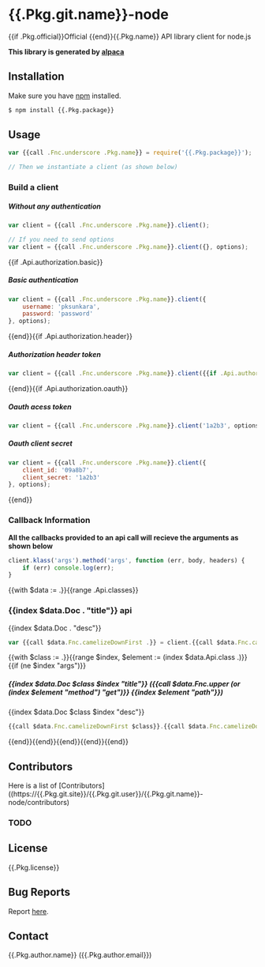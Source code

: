 # {{.Pkg.git.name}}-node

{{if .Pkg.official}}Official {{end}}{{.Pkg.name}} API library client for node.js

__This library is generated by [alpaca](https://github.com/pksunkara/alpaca)__

## Installation

Make sure you have [npm](https://npmjs.org) installed.

```bash
$ npm install {{.Pkg.package}}
```

## Usage

```js
var {{call .Fnc.underscore .Pkg.name}} = require('{{.Pkg.package}}');

// Then we instantiate a client (as shown below)
```

### Build a client

##### Without any authentication

```js
var client = {{call .Fnc.underscore .Pkg.name}}.client();

// If you need to send options
var client = {{call .Fnc.underscore .Pkg.name}}.client({}, options);
```
{{if .Api.authorization.basic}}
##### Basic authentication

```js
var client = {{call .Fnc.underscore .Pkg.name}}.client({
    username: 'pksunkara',
    password: 'password'
}, options);
```
{{end}}{{if .Api.authorization.header}}
##### Authorization header token

```js
var client = {{call .Fnc.underscore .Pkg.name}}.client({{if .Api.authorization.oauth}}{ http_header: '1a2b3' }{{else}}'1a2b3'{{end}}, options);
```
{{end}}{{if .Api.authorization.oauth}}
##### Oauth acess token

```js
var client = {{call .Fnc.underscore .Pkg.name}}.client('1a2b3', options);
```

##### Oauth client secret

```js
var client = {{call .Fnc.underscore .Pkg.name}}.client({
    client_id: '09a8b7',
    client_secret: '1a2b3'
}, options);
```
{{end}}
### Callback Information

__All the callbacks provided to an api call will recieve the arguments as shown below__

```js
client.klass('args').method('args', function (err, body, headers) {
    if (err) console.log(err);
}
```
{{with $data := .}}{{range .Api.classes}}
### {{index $data.Doc . "title"}} api

{{index $data.Doc . "desc"}}

```js
var {{call $data.Fnc.camelizeDownFirst .}} = client.{{call $data.Fnc.camelizeDownFirst .}}({{call $data.Fnc.args.node (index $data.Api.class . "args") true}});
```
{{with $class := .}}{{range $index, $element := (index $data.Api.class .)}}{{if (ne $index "args")}}
##### {{index $data.Doc $class $index "title"}} ({{call $data.Fnc.upper (or (index $element "method") "get")}} {{index $element "path"}})

{{index $data.Doc $class $index "desc"}}

```js
{{call $data.Fnc.camelizeDownFirst $class}}.{{call $data.Fnc.camelizeDownFirst $index}}({{call $data.Fnc.args.node (index $element "params")}}options, callback);
```
{{end}}{{end}}{{end}}{{end}}{{end}}
## Contributors
Here is a list of [Contributors]((https://{{.Pkg.git.site}}/{{.Pkg.git.user}}/{{.Pkg.git.name}}-node/contributors)

### TODO

## License
{{.Pkg.license}}

## Bug Reports
Report [here](https://{{.Pkg.git.site}}/{{.Pkg.git.user}}/{{.Pkg.git.name}}-node/issues).

## Contact
{{.Pkg.author.name}} ({{.Pkg.author.email}})
